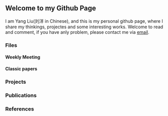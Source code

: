 ## Welcome to my Github Page
I am Yang Liu(刘洋 in Chinese), and this is my personal github page, where I share my thinkings, projectes and some interesting works. Welcome to read and comment, if you have anly problem, please contact me via [email](mailto:yang_liu20@fudan.edu.cn).

### Files
#### Weekly Meeting


#### Classic papers

### Projects

### Publications 

### References
